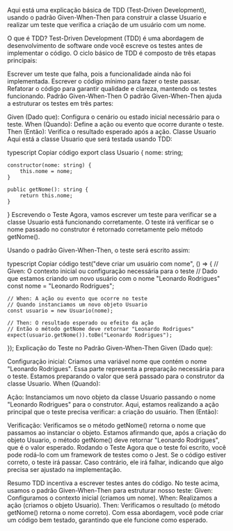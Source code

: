 Aqui está uma explicação básica de TDD (Test-Driven Development), usando o padrão Given-When-Then para construir a classe Usuario e realizar um teste que verifica a criação de um usuário com um nome.

O que é TDD?
Test-Driven Development (TDD) é uma abordagem de desenvolvimento de software onde você escreve os testes antes de implementar o código. O ciclo básico de TDD é composto de três etapas principais:

Escrever um teste que falha, pois a funcionalidade ainda não foi implementada.
Escrever o código mínimo para fazer o teste passar.
Refatorar o código para garantir qualidade e clareza, mantendo os testes funcionando.
Padrão Given-When-Then
O padrão Given-When-Then ajuda a estruturar os testes em três partes:

Given (Dado que): Configura o cenário ou estado inicial necessário para o teste.
When (Quando): Define a ação ou evento que ocorre durante o teste.
Then (Então): Verifica o resultado esperado após a ação.
Classe Usuario
Aqui está a classe Usuario que será testada usando TDD:

typescript
Copiar código
export class Usuario {
nome: string;

    constructor(nome: string) {
        this.nome = nome;
    }

    public getNome(): string {
        return this.nome;
    }

}
Escrevendo o Teste
Agora, vamos escrever um teste para verificar se a classe Usuario está funcionando corretamente. O teste irá verificar se o nome passado no construtor é retornado corretamente pelo método getNome().

Usando o padrão Given-When-Then, o teste será escrito assim:

typescript
Copiar código
test("deve criar um usuário com nome", () => {
// Given: O contexto inicial ou configuração necessária para o teste
// Dado que estamos criando um novo usuário com o nome "Leonardo Rodrigues"
const nome = "Leonardo Rodrigues";

    // When: A ação ou evento que ocorre no teste
    // Quando instanciamos um novo objeto Usuario
    const usuario = new Usuario(nome);

    // Then: O resultado esperado ou efeito da ação
    // Então o método getNome deve retornar "Leonardo Rodrigues"
    expect(usuario.getNome()).toBe("Leonardo Rodrigues");

});
Explicação do Teste no Padrão Given-When-Then
Given (Dado que):

Configuração inicial: Criamos uma variável nome que contém o nome "Leonardo Rodrigues".
Essa parte representa a preparação necessária para o teste. Estamos preparando o valor que será passado para o construtor da classe Usuario.
When (Quando):

Ação: Instanciamos um novo objeto da classe Usuario passando o nome "Leonardo Rodrigues" para o construtor.
Aqui, estamos realizando a ação principal que o teste precisa verificar: a criação do usuário.
Then (Então):

Verificação: Verificamos se o método getNome() retorna o nome que passamos ao instanciar o objeto.
Estamos afirmando que, após a criação do objeto Usuario, o método getNome() deve retornar "Leonardo Rodrigues", que é o valor esperado.
Rodando o Teste
Agora que o teste foi escrito, você pode rodá-lo com um framework de testes como o Jest. Se o código estiver correto, o teste irá passar. Caso contrário, ele irá falhar, indicando que algo precisa ser ajustado na implementação.

Resumo
TDD incentiva a escrever testes antes do código.
No teste acima, usamos o padrão Given-When-Then para estruturar nosso teste:
Given: Configuramos o contexto inicial (criamos um nome).
When: Realizamos a ação (criamos o objeto Usuario).
Then: Verificamos o resultado (o método getNome() retorna o nome correto).
Com essa abordagem, você pode criar um código bem testado, garantindo que ele funcione como esperado.
